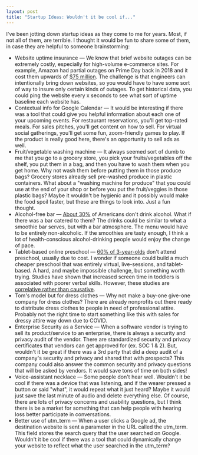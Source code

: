 ```yaml
---
layout: post
title: "Startup Ideas: Wouldn't it be cool if..."
---
```

I've been jotting down startup ideas as they come to me for years.  Most, if not all of them, are terrible.  I thought it would be fun to share some of them, in case they are helpful to someone brainstorming:

- Website uptime insurance — We know that brief website outages can be extremely costly, especially for high-volume e-commerce sites.  For example, Amazon had partial outages on Prime Day back in 2018 and it cost them upwards of [$75 million](https://www.businessinsider.com/amazon-prime-day-website-issues-cost-it-millions-in-lost-sales-2018-7).  The challenge is that engineers can intentionally bring down websites, so you would have to have some sort of way to insure only certain kinds of outages.  To get historical data, you could ping the website every x seconds to see what sort of uptime baseline each website has.
- Contextual info for Google Calendar — It would be interesting if there was a tool that could give you helpful information about each one of your upcoming events.  For restaurant reservations, you'll get top-rated meals.  For sales pitches, you'll get content on how to sell.  For virtual social gatherings, you'll get some fun, zoom-friendly games to play.  If the product is really good here, there's an opportunity to sell ads as well.
- Fruit/vegetable washing machine — It always seemed sort of dumb to me that you go to a grocery store, you pick your fruits/vegetables off the shelf, you put them in a bag, and then you have to wash them when you get home.  Why not wash them before putting them in those produce bags?  Grocery stores already sell pre-washed produce in plastic containers.  What about a "washing machine for produce" that you could use at the end of your shop or before you put the fruit/veggies in those plastic bags?  Maybe it wouldn't be hygienic and it possibly would make the food spoil faster, but these are things to look into.  Just a fun thought.
- Alcohol-free bar — [About 30%](https://www.alcohol.org/guides/volume-of-non-drinkers-by-us-city/) of Americans don't drink alcohol.  What if there was a bar catered to them?  The drinks could be similar to what a smoothie bar serves, but with a bar atmosphere.  The menu would have to be entirely non-alcoholic.  If the smoothies are tasty enough, I think a lot of health-conscious alcohol-drinking people would enjoy the change of pace.
- Tablet-based online preschool — [60% of 3-year-olds](https://www.financialsamurai.com/what-percentage-of-children-go-to-preschool-in-america/) don't attend preschool, usually due to cost.  I wonder if someone could build a much cheaper preschool that was entirely virtual, live-sessions, and tablet-based.  A hard, and maybe impossible challenge, but something worth trying.  Studies have shown that increased screen time in toddlers is associated with poorer verbal skills.  However, these studies are [correlative rather than causative](https://www.nytimes.com/2020/04/17/parenting/tablet-child-screentime.html).
- Tom's model but for dress clothes — Why not make a buy-one give-one company for dress clothes?  There are already nonprofits out there ready to distribute dress clothes to people in need of professional attire.  Probably not the right time to start something like this with sales for dressy attire way down due to COVID.
- Enterprise Security as a Service — When a software vendor is trying to sell its product/service to an enterprise, there is always a security and privacy audit of the vendor.  There are standardized security and privacy certificates that vendors can get approved for (ex. SOC 1 & 2).  But, wouldn't it be great if there was a 3rd party that did a deep audit of a company's security and privacy and shared that with prospects?  This company could also answer the common security and privacy questions that will be asked by vendors.  It would save tons of time on both sides!
- Voice-assistant necklace — Some people don't hear well.  Wouldn't it be cool if there was a device that was listening, and if the wearer pressed a button or said "what", it would repeat what it just heard?  Maybe it would just save the last minute of audio and delete everything else.  Of course, there are lots of privacy concerns and usability questions, but I think there is be a market for something that can help people with hearing loss better participate in conversations.
- Better use of utm_term — When a user clicks a Google ad, the destination website is sent a parameter in the URL called the utm_term.  This field stores the search query that the user searched on Google.  Wouldn't it be cool if there was a tool that could dynamically change your website to reflect what the user searched in the utm_term?